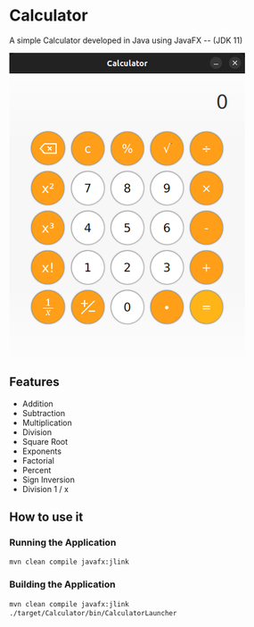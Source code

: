 # Calculator
A simple Calculator developed in Java using JavaFX -- (JDK 11)

![App Screenshot](./docs/calculator_screenshot.png)

## Features

* Addition
* Subtraction
* Multiplication
* Division
* Square Root
* Exponents
* Factorial
* Percent
* Sign Inversion
* Division 1 / x

## How to use it

### Running the Application
```shell
mvn clean compile javafx:jlink

```

### Building the Application
```shell
mvn clean compile javafx:jlink
./target/Calculator/bin/CalculatorLauncher
```
